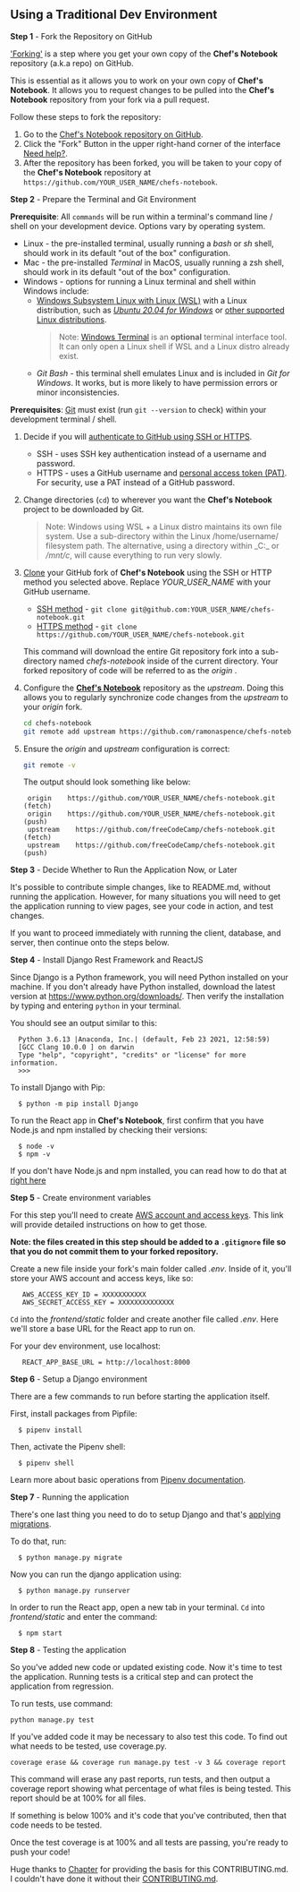 ## Using a Traditional Dev Environment


<b>Step 1</b> - Fork the Repository on GitHub

['Forking'](https://help.github.com/articles/about-forks/) is a step where you get your own copy of the **Chef's Notebook** repository (a.k.a repo) on GitHub.

This is essential as it allows you to work on your own copy of **Chef's Notebook**. It allows you to request changes to be pulled into the **Chef's Notebook** repository from your fork via a pull request.

Follow these steps to fork the repository:
1. Go to the [Chef's Notebook repository on GitHub](https://github.com/ramonaspence/chefs-notebook).
2. Click the "Fork" Button in the upper right-hand corner of the interface [Need help?](https://help.github.com/articles/fork-a-repo/).
3. After the repository has been forked, you will be taken to your copy of the **Chef's Notebook** repository at `https://github.com/YOUR_USER_NAME/chefs-notebook`.


<b>Step 2</b> - Prepare the Terminal and Git Environment

**Prerequisite**:  All `commands` will be run within a terminal's command line / shell on your development device. Options vary by operating system.

* Linux - the pre-installed terminal, usually running a _bash_ or _sh_ shell, should work in its default "out of the box" configuration.
* Mac - the pre-installed _Terminal_ in MacOS, usually running a zsh shell, should work in its default "out of the box" configuration.
* Windows - options for running a Linux terminal and shell within Windows include:
    * [Windows Subsystem Linux with Linux (WSL)](https://docs.microsoft.com/en-us/windows/wsl/install-win10#manual-installation-steps) with a Linux distribution, such as [_Ubuntu 20.04 for Windows_](https://ubuntu.com/tutorials/ubuntu-on-windows) or [other supported Linux distributions](https://docs.microsoft.com/en-us/windows/wsl/install-win10#step-6---install-your-linux-distribution-of-choice).
        > Note: [Windows Terminal](https://www.microsoft.com/en-us/p/windows-terminal/) is an **optional** terminal interface tool. It can only open a Linux shell if WSL and a Linux distro already exist.
    * _Git Bash_ - this terminal shell emulates Linux and is included in _Git for Windows_. It works, but is more likely to have permission errors or minor inconsistencies.

**Prerequisites**: [Git](https://git-scm.com/downloads) must exist (run ``git --version`` to check) within your development terminal / shell.

1. Decide if you will [authenticate to GitHub using SSH or HTTPS](https://docs.github.com/en/github/authenticating-to-github/about-authentication-to-github#authenticating-with-the-command-line).
    * SSH - uses SSH key authentication instead of a username and password.
    * HTTPS - uses a GitHub username and [personal access token (PAT)](https://docs.github.com/en/github/authenticating-to-github/creating-a-personal-access-token).  For security, use a PAT instead of a GitHub password.

2. Change directories (`cd`) to wherever you want the **Chef's Notebook** project to be downloaded by Git.
    > Note: Windows using WSL + a Linux distro maintains its own file system. Use a sub-directory within the Linux /home/username/ filesystem path. The alternative, using a directory within _C:\_ or _/mnt/c_, will cause everything to run very slowly.

3. [Clone](https://docs.github.com/en/github/getting-started-with-github/about-remote-repositories) your GitHub fork of **Chef's Notebook** using the SSH or HTTP method you selected above. Replace _YOUR_USER_NAME_ with your GitHub username.

    * [SSH method](https://docs.github.com/en/github/getting-started-with-github/about-remote-repositories#cloning-with-ssh-urls) - `git clone git@github.com:YOUR_USER_NAME/chefs-notebook.git`
    * [HTTPS method](https://docs.github.com/en/github/getting-started-with-github/about-remote-repositories#cloning-with-https-urls) - `git clone https://github.com/YOUR_USER_NAME/chefs-notebook.git`
 
     This command will download the entire Git repository fork into a sub-directory named _chefs-notebook_ inside of the current directory. Your forked repository of code will be referred to as the _origin_ . 

4. Configure the [**Chef's Notebook**](https://github.com/ramonaspence/chefs-notebook) repository as the _upstream_. Doing this allows you to regularly synchronize code changes from the _upstream_ to your _origin_ fork.

    ```sh
    cd chefs-notebook
    git remote add upstream https://github.com/ramonaspence/chefs-notebook.git
    ```

5. Ensure the _origin_ and _upstream_ configuration is correct:

    ```sh
    git remote -v
    ```

    The output should look something like below:

        origin    https://github.com/YOUR_USER_NAME/chefs-notebook.git (fetch)
        origin    https://github.com/YOUR_USER_NAME/chefs-notebook.git (push)
        upstream    https://github.com/freeCodeCamp/chefs-notebook.git (fetch)
        upstream    https://github.com/freeCodeCamp/chefs-notebook.git (push)

<b>Step 3</b> - Decide Whether to Run the Application Now, or Later

It's possible to contribute simple changes, like to README.md, without running the application. However, for many situations you will need to get the application running to view pages, see your code in action, and test changes.  

If you want to proceed immediately with running the client, database, and server, then continue onto the steps below.

<b>Step 4</b> - Install Django Rest Framework and ReactJS

Since Django is a Python framework, you will need Python installed on your machine. If you don't already have Python installed, download the latest version at https://www.python.org/downloads/.
Then verify the installation by typing and entering `python` in your terminal.

You should see an output similar to this:

```
  Python 3.6.13 |Anaconda, Inc.| (default, Feb 23 2021, 12:58:59) 
  [GCC Clang 10.0.0 ] on darwin
  Type "help", "copyright", "credits" or "license" for more information.
  >>> 
```

To install Django with Pip:
```
  $ python -m pip install Django
```

To run the React app in **Chef's Notebook**, first confirm that you have Node.js and npm installed by checking their versions:
```
  $ node -v
  $ npm -v
```

If you don't have Node.js and npm installed, you can read how to do that at [right here](https://docs.npmjs.com/downloading-and-installing-node-js-and-npm#using-a-node-installer-to-install-nodejs-and-npm)

<b>Step 5</b> - Create environment variables

For this step you'll need to create [AWS account and access keys](https://docs.aws.amazon.com/powershell/latest/userguide/pstools-appendix-sign-up.html). This link will provide detailed instructions on how to get those. 

**Note: the files created in this step should be added to a `.gitignore` file so that you do not commit them to your forked repository.**

Create a new file inside your fork's main folder called _.env_. Inside of it, you'll store your AWS account and access keys, like so:
```
   AWS_ACCESS_KEY_ID = XXXXXXXXXXX
   AWS_SECRET_ACCESS_KEY = XXXXXXXXXXXXXX
```

`Cd` into the _frontend/static_ folder and create another file called _.env_. Here we'll store a base URL for the React app to run on.

For your dev environment, use localhost:
```
   REACT_APP_BASE_URL = http://localhost:8000

```

<b>Step 6</b> - Setup a Django environment

There are a few commands to run before starting the application itself.

First, install packages from Pipfile:
```
  $ pipenv install
```

Then, activate the Pipenv shell:
```
  $ pipenv shell
```
Learn more about basic operations from [Pipenv documentation](https://pipenv-fork.readthedocs.io/en/latest/basics.html).

<b>Step 7</b> - Running the application


There's one last thing you need to do to setup Django and that's [applying migrations](https://docs.djangoproject.com/en/4.0/ref/django-admin/#django-admin-migrate).

To do that, run:
```
  $ python manage.py migrate
``` 

Now you can run the django application using:
```
  $ python manage.py runserver
```

In order to run the React app, open a new tab in your terminal. `Cd` into _frontend/static_ and enter the command:
```
  $ npm start
```

<b>Step 8</b> - Testing the application

So you've added new code or updated existing code. Now it's time to test the application. Running tests is a critical step and can protect the application from regression. 

To run tests, use command:
```
python manage.py test
```

If you've added code it may be necessary to also test this code. To find out what needs to be tested, use coverage.py. 

```
coverage erase && coverage run manage.py test -v 3 && coverage report
```

This command will erase any past reports, run tests, and then output a coverage report showing what percentage of what files is being tested. This report should be at 100% for all files. 

If something is below 100% and it's code that you've contributed, then that code needs to be tested. 

Once the test coverage is at 100% and all tests are passing, you're ready to push your code!



Huge thanks to [Chapter](https://github.com/freeCodeCamp/chapter) for providing the basis for this CONTRIBUTING.md. I couldn't have done it without their [CONTRIBUTING.md](https://github.com/freeCodeCamp/chapter/blob/main/CONTRIBUTING.md).

